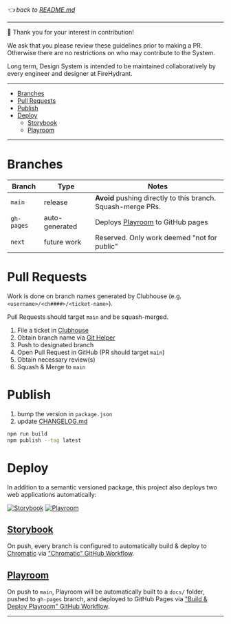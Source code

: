 _👈 back to [README.md](./README.md)_

---

🙏 Thank you for your interest in contribution!

We ask that you please review these guidelines prior to making a PR. Otherwise there are no restrictions on who may contribute to the System.

Long term, Design System is intended to be maintained collaboratively by every engineer and designer at FireHydrant.

---

- [Branches](#branches)
- [Pull Requests](#pull-requests)
- [Publish](#publish)
- [Deploy](#deploy)
  - [Storybook](#storybook)
  - [Playroom](#playroom)

---

# Branches

| Branch     | Type           | Notes                                                        |
| ---------- | -------------- | ------------------------------------------------------------ |
| `main`     | release        | **Avoid** pushing directly to this branch. Squash-merge PRs. |
| `gh-pages` | auto-generated | Deploys [Playroom][playroom] to GitHub pages                 |
| `next`     | future work    | Reserved. Only work deemed "not for public"                  |

# Pull Requests

Work is done on branch names generated by Clubhouse (e.g. `<username>/<ch####>/<ticket-name>`).

Pull Requests should target `main` and be squash-merged.

1. File a ticket in [Clubhouse][clubhouse]
2. Obtain branch name via [Git Helper](https://help.clubhouse.io/hc/en-us/articles/207540323-Using-Branches-and-Pull-Requests-with-the-Clubhouse-VCS-Integrations)
3. Push to designated branch
4. Open Pull Request in GitHub (PR should target `main`)
5. Obtain necessary review(s)
6. Squash & Merge to `main`

# Publish

1. bump the version in `package.json`
2. update [CHANGELOG.md](./CHANGELOG.md)

```bash
npm run build
npm publish --tag latest
```

# Deploy

In addition to a semantic versioned package, this project also deploys two web applications automatically:

[![Storybook](https://raw.githubusercontent.com/storybooks/brand/master/badge/badge-storybook.svg)][storybook]
[![Playroom](https://img.shields.io/badge/playroom-live-000)][playroom]

## [Storybook][storybook]

On push, every branch is configured to automatically build & deploy to [Chromatic][chromatic] via ["Chromatic" GitHub Workflow](./.github/workflows/chromatic.yml).

## [Playroom][playroom]

On push to `main`, Playroom will be automatically built to a `docs/` folder, pushed to `gh-pages` branch, and deployed to GitHub Pages via ["Build & Deploy Playroom" GitHub Workflow](./.github/workflows/playroom.yml).

---

[chromatic]: https://www.chromatic.com/builds?appId=607731addb01d30021caeac2
[clubhouse]: https://app.clubhouse.io/firehydrant/project/18818/design-system
[playroom]: https://firehydrant.github.io/design-system/
[storybook]: https://main--607731addb01d30021caeac2.chromatic.com/
